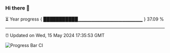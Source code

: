 ### Hi there 👋

⏳ Year progress { ███████████▁▁▁▁▁▁▁▁▁▁▁▁▁▁▁▁▁▁▁ } 37.09 %

---

⏰ Updated on Wed, 15 May 2024 17:35:53 GMT

![Progress Bar CI](https://github.com/IshwaranRudhara/GIT-ACTION/workflows/Progress%20Bar%20CI/badge.svg)
